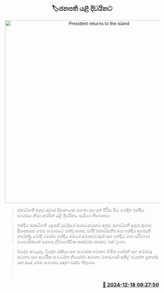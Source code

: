 <p align='center'><b><h2 align='center' title='President returns to the island'>🏷ජනපති යළි දිවයිනට</h2></b></p>
<p align='center'><img src='https://helakuru.sgp1.cdn.digitaloceanspaces.com/esana/images/lib/anura-president-airport.jpg' width='600' alt='President returns to the island'></p>

> ජනාධිපති අනුර කුමාර දිසානායක මහතා සහ දූත පිරිස සිය තෙදින ඉන්දීය සංචාරය නිමා කරමින් යළි දිවයිනට පැමිණ තිබෙනවා.

> ඉන්දීය ජනාධිපති ද්‍රෞපදී මුර්මුගේ ආරාධනයකට අනුව ජනාධිපති අනුර කුමාර දිසානායක මෙම සංචාරයට එක්වූ අතර, එහිදී ජනාධිපතිවරයා ඉන්දීය අගමැති නරේන්ද්‍ර මෝදි මෙන්ම ඉන්දීය රජයේ අමාත්‍යවරුන් සහ ඉන්දීය මහා පරිමාණ ව්‍යාපාරිකයන් සමඟද ද්විපාර්ශ්වික සාකච්ඡා රැසකට එක් වුණා.

> විදේශ කටයුතු, විදේශ රැකියා සහ සංචාරක අමාත්‍ය විජිත හේරත් සහ කම්කරු අමාත්‍ය සහ ආර්ථික සංවර්ධන නියෝජ්‍ය අමාත්‍ය මහාචාර්ය අනිල් ජයන්ත ප්‍රනාන්දු යන අයද මෙම සංචාරය සඳහා එක්ව තිබුණා.

>  



<h3 align='right'><a href='https://www.helakuru.lk/esana/p/105972/'>📅 2024-12-18 09:27:50</a></h3>
